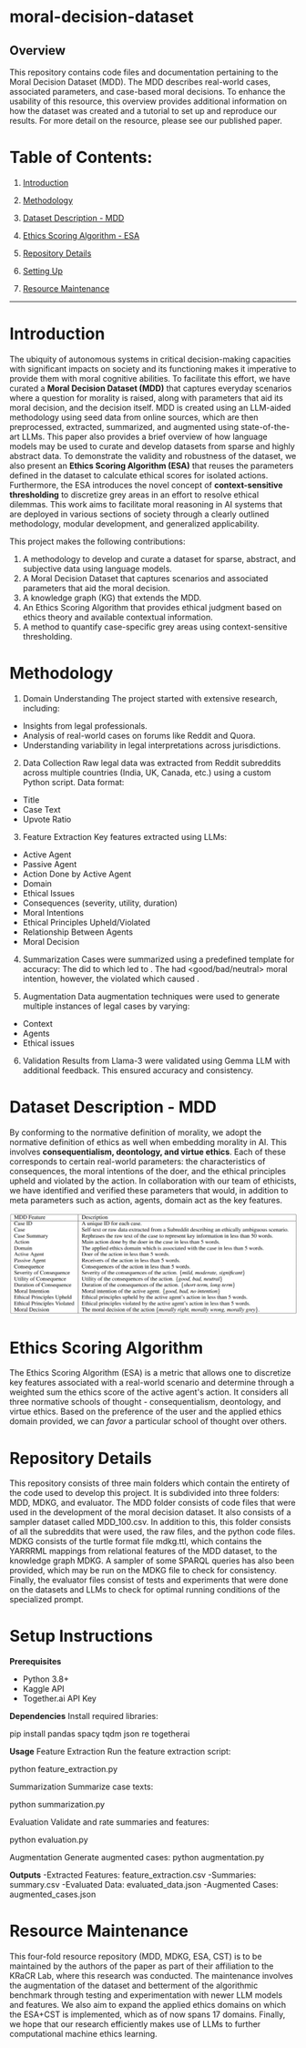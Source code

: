 # moral-decision-dataset

## Overview
This repository contains code files and documentation pertaining to the Moral Decision Dataset (MDD). The MDD describes real-world cases, associated parameters, and case-based moral decisions. To enhance the usability of this resource, this overview provides additional information on how the dataset was created and a tutorial to set up and reproduce our results. For more detail on the resource, please see our published paper.

# Table of Contents:
1. [Introduction](#intro)
   
2. [Methodology](#method)

3. [Dataset Description - MDD](#desc)

4. [Ethics Scoring Algorithm - ESA](#esa)

5. [Repository Details](deets)  

6. [Setting Up](#setup)

7. [Resource Maintenance](#maintenance)

---

<a name="intro"></a>
# Introduction
The ubiquity of autonomous systems in critical decision-making capacities with significant impacts on society and its functioning makes it imperative to provide them with moral cognitive abilities. To facilitate this effort, we have curated a **Moral Decision Dataset (MDD)** that captures everyday scenarios where a question for morality is raised, along with parameters that aid its moral decision, and the decision itself. MDD is created using an LLM-aided methodology using seed data from online sources, which are then preprocessed, extracted, summarized, and augmented using state-of-the-art LLMs. This paper also provides a brief overview of how language models may be used to curate and develop datasets from sparse and highly abstract data. To demonstrate the validity and robustness of the dataset, we also present an **Ethics Scoring Algorithm (ESA)** that reuses the parameters defined in the dataset to calculate ethical scores for isolated actions. Furthermore, the ESA introduces the novel concept of **context-sensitive thresholding** to discretize grey areas in an effort to resolve ethical dilemmas. This work aims to facilitate moral reasoning in AI systems that are deployed in various sections of society through a clearly outlined methodology, modular development, and generalized applicability. 

This project makes the following contributions:
1. A methodology to develop and curate a dataset for sparse, abstract, and subjective data using language models.
2. A Moral Decision Dataset that captures scenarios and associated parameters that aid the moral decision.
3. A knowledge graph (KG) that extends the MDD.
4. An Ethics Scoring Algorithm that provides ethical judgment based on ethics theory and available contextual information.
5. A method to quantify case-specific grey areas using context-sensitive thresholding.

<a name="method"></a>
# Methodology

1. Domain Understanding
The project started with extensive research, including:
- Insights from legal professionals.
- Analysis of real-world cases on forums like Reddit and Quora.
- Understanding variability in legal interpretations across jurisdictions.

2. Data Collection
Raw legal data was extracted from Reddit subreddits across multiple countries (India, UK, Canada, etc.) using a custom Python script. Data format:
- Title
- Case Text
- Upvote Ratio

3. Feature Extraction
Key features extracted using LLMs:
- Active Agent
- Passive Agent
- Action Done by Active Agent
- Domain
- Ethical Issues
- Consequences (severity, utility, duration)
- Moral Intentions
- Ethical Principles Upheld/Violated
- Relationship Between Agents
- Moral Decision

4. Summarization
Cases were summarized using a predefined template for accuracy:
The <active agent> did <action> to <passive agent> which led to <consequence>. The <active agent> had <good/bad/neutral> moral intention, however, the <action> violated <ethical principle> which caused <ethical issue>.


5. Augmentation
Data augmentation techniques were used to generate multiple instances of legal cases by varying:
- Context
- Agents
- Ethical issues

6. Validation
Results from Llama-3 were validated using Gemma LLM with additional feedback. This ensured accuracy and consistency.

<a name="desc"></a>
# Dataset Description - MDD

By conforming to the normative definition of morality, we adopt the normative definition of ethics as well when embedding morality in AI. This involves <b>consequentialism, deontology, and virtue ethics</b>. Each of these corresponds to certain real-world parameters: the characteristics of consequences, the moral intentions of the doer, and the ethical principles upheld and violated by the action. In collaboration with our team of ethicists, we have identified and verified these parameters that would, in addition to meta parameters such as action, agents, domain act as the key features.

![alt text](https://github.com/kracr/moral-decision-dataset/blob/1ecfca4e1f6d8fc50b0f3c9987b7750d659e2a56/images/key%20features%20of%20the%20dataset%20mdd.png)

<a name="esa"></a>
# Ethics Scoring Algorithm

The Ethics Scoring Algorithm (ESA) is a metric that allows one to discretize key features associated with a real-world scenario and determine through a weighted sum the ethics score of the active agent's action. It considers all three normative schools of thought - consequentialism, deontology, and virtue ethics. Based on the preference of the user and the applied ethics domain provided, we can <i>favor</i> a particular school of thought over others.

<a name="deets"></a>
# Repository Details

This repository consists of three main folders which contain the entirety of the code used to develop this project. It is subdivided into three folders: MDD, MDKG, and evaluator. The MDD folder consists of code files that were used in the development of the moral decision dataset. It also consists of a sampler dataset called MDD_100.csv. In addition to this, this folder consists of all the subreddits that were used, the raw files, and the python code files. MDKG consists of the turtle format file mdkg.ttl, which contains the YARRRML mappings from relational features of the MDD dataset, to the knowledge graph MDKG. A sampler of some SPARQL queries has also been provided, which may be run on the MDKG file to check for consistency. Finally, the evaluator files consist of tests and experiments that were done on the datasets and LLMs to check for optimal running conditions of the specialized prompt.


<a name="setup"></a>
# Setup Instructions

**Prerequisites**
- Python 3.8+
- Kaggle API
- Together.ai API Key

**Dependencies**
Install required libraries:

pip install pandas spacy tqdm json re togetherai

**Usage**
Feature Extraction
Run the feature extraction script:

python feature_extraction.py

Summarization
Summarize case texts:

python summarization.py

Evaluation
Validate and rate summaries and features:

python evaluation.py

Augmentation
Generate augmented cases:
python augmentation.py

**Outputs**
-Extracted Features: feature_extraction.csv
-Summaries: summary.csv
-Evaluated Data: evaluated_data.json
-Augmented Cases: augmented_cases.json

<a name="maintenance"></a>
# Resource Maintenance

This four-fold resource repository (MDD, MDKG, ESA, CST) is to be maintained by the authors of the paper as part of their affiliation to the KRaCR Lab, where this research was conducted. The maintenance involves the augmentation of the dataset and betterment of the algorithmic benchmark through testing and experimentation with newer LLM models and features. We also aim to expand the applied ethics domains on which the ESA+CST is implemented, which as of now spans 17 domains. Finally, we hope that our research efficiently makes use of LLMs to further computational machine ethics learning.
